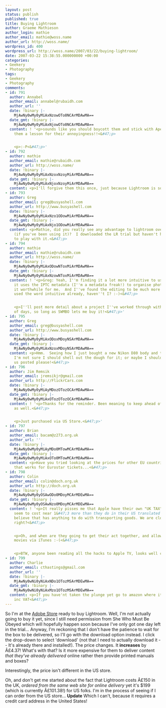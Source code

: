 ```yaml
---
layout: post
status: publish
published: true
title: Buying Lightroom
author: Graeme Mathieson
author_login: mathie
author_email: mathie@woss.name
author_url: http://woss.name/
wordpress_id: 400
wordpress_url: http://woss.name/2007/03/22/buying-lightroom/
date: 2007-03-22 15:38:55.000000000 +00:00
categories:
- Geekery
- Photography
tags:
- Geekery
- Photography
comments:
- id: 791
  author: Annabel
  author_email: annabel@rubaidh.com
  author_url: ''
  date: !binary |-
    MjAwNy0wMy0yMiAxNzowOTo0NCArMDAwMA==
  date_gmt: !binary |-
    MjAwNy0wMy0yMiAxNjowOTo0NCArMDAwMA==
  content: ! '<p>sounds like you should boycott them and stick with Aperture to teach
    them a lesson for their annoyingness!!<&#47;p>


    <p>:-P<&#47;p>'
- id: 792
  author: mathie
  author_email: mathie@rubaidh.com
  author_url: http://woss.name/
  date: !binary |-
    MjAwNy0wMy0yMiAxNzoxNzoyMiArMDAwMA==
  date_gmt: !binary |-
    MjAwNy0wMy0yMiAxNjoxNzoyMiArMDAwMA==
  content: <p>I'll forgive them this once, just because Lightroom is soo shiny!<&#47;p>
- id: 793
  author: Greg
  author_email: greg@busyashell.com
  author_url: http://www.busyashell.com
  date: !binary |-
    MjAwNy0wMy0yMiAxNzo1ODowMiArMDAwMA==
  date_gmt: !binary |-
    MjAwNy0wMy0yMiAxNjo1ODowMiArMDAwMA==
  content: <p>Mathie, did you really see any advantage to lightroom over aperture
    (if you've been using it)?  I downloaded the LR trial but haven't had much time
    to play with it.<&#47;p>
- id: 794
  author: mathie
  author_email: mathie@rubaidh.com
  author_url: http://woss.name/
  date: !binary |-
    MjAwNy0wMy0yMiAxODowNToxMiArMDAwMA==
  date_gmt: !binary |-
    MjAwNy0wMy0yMiAxNzowNToxMiArMDAwMA==
  content: ! '<p>Greg: Yeah, I''m finding it a lot more intuitive to use.  The way
    it uses the IPTC metadata (I''m a metadata freak!) to organise photos alone makes
    it worthwhile for me.  And I''ve found the editing to be much more ... umm, I''ve
    used the word intuitive already, haven''t I? :-)<&#47;p>


    <p>I''ll post more detail about a project I''ve worked through with it in a couple
    of days, so long as SWMBO lets me buy it!<&#47;p>'
- id: 795
  author: Greg
  author_email: greg@busyashell.com
  author_url: http://www.busyashell.com
  date: !binary |-
    MjAwNy0wMy0yMiAxODoxMDoyNSArMDAwMA==
  date_gmt: !binary |-
    MjAwNy0wMy0yMiAxNzoxMDoyNSArMDAwMA==
  content: <p>Hmm.  Seeing how I just bought a new Nikon D80 body and three lenses,
    I'm not sure I should shell out the dough for it; or maybe I should. :)  Keep
    us posted please!<&#47;p>
- id: 796
  author: Jim Remsik
  author_email: jremsikjr@gmail.com
  author_url: http://FlickrCars.com
  date: !binary |-
    MjAwNy0wMy0yMiAyMDozOTozOCArMDAwMA==
  date_gmt: !binary |-
    MjAwNy0wMy0yMiAxOTozOTozOCArMDAwMA==
  content: ! '<p>Thanks for the reminder. Been meaning to keep ahead of my trial timeout
    as well.<&#47;p>


    <p>Just purchased via US Store.<&#47;p>'
- id: 797
  author: Brian
  author_email: bacam@z273.org.uk
  author_url: ''
  date: !binary |-
    MjAwNy0wMy0yMiAyMDo0MTowMCArMDAwMA==
  date_gmt: !binary |-
    MjAwNy0wMy0yMiAxOTo0MTowMCArMDAwMA==
  content: <p>Have you tried looking at the prices for other EU countries?  I've heard
    that works for Eurostar tickets...<&#47;p>
- id: 798
  author: Colin
  author_email: colin@doch.org.uk
  author_url: http://doch.org.uk
  date: !binary |-
    MjAwNy0wMy0yOSAwODo0MDoyMCArMDEwMA==
  date_gmt: !binary |-
    MjAwNy0wMy0yOSAwNzo0MDoyMCArMDEwMA==
  content: ! '<p>It really pisses me that Apple have their own "UK TAX", most things
    seem to cost near 1&#47;3 more than they do in their US translated prices. I hardly
    believe that has anything to do with transporting goods. We are closer to China,
    right?<&#47;p>


    <p>Oh, and when are they going to get their act together, and allow us to download
    movies via iTunes :-(<&#47;p>


    <p>BTW, anyone been reading all the hacks to Apple TV, looks well cool.<&#47;p>'
- id: 799
  author: Charlie
  author_email: cthastings@gmail.com
  author_url: ''
  date: !binary |-
    MjAwNy0wNi0yNiAxNDo1OTozMSArMDEwMA==
  date_gmt: !binary |-
    MjAwNy0wNi0yNiAxMzo1OTozMSArMDEwMA==
  content: <p>If you have'nt taken the plunge yet go to amazon where it is &Acirc;&pound;135.98
    inc VAT<&#47;p>
---
```

So I'm at the [Adobe Store](https:&#47;&#47;store2.adobe.com&#47;cfusion&#47;store&#47;index.cfm?store=OLS-UK&nr=0#view=ols_prod&loc=en_gb&store=OLS-UK&categoryOID=1609645&distributionOID=103&nr=0) ready to buy Lightroom.  Well, I'm not actually going to buy it yet, since I still need permission from She Who Must Be Obeyed which will hopefully happen soon because I've only got one day left in the trial...  Anyway, I'm reckoning that I don't have the patience to wait for the box to be delivered, so I'll go with the download option instead.  I click the drop-down to select 'download' (not that I need to actually download it -- It's already there and installed!).  The price changes.  It **increases** by &Acirc;&pound;4.37!  What's with that?  Is it more expensive for them to deliver content *that they've already delivered* online rather then provide printed manuals and boxes?

Interestingly, the price isn't different in the US store.

Oh, and don't get me started about the fact that Lightroom costs &Acirc;&pound;150 in the UK, *ordered from the same web site for online delivery* yet it's $199 (which is currently &Acirc;&pound;101.38!) for US folks.  I'm in the process of seeing if I can order from the US store... **Update** Which I can't, because it requires a credit card address in the United States!
